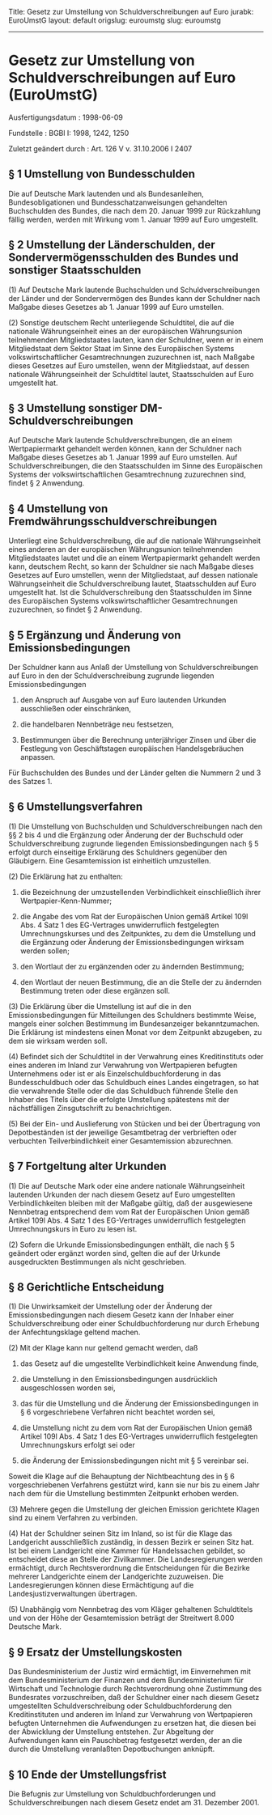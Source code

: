 Title: Gesetz zur Umstellung von Schuldverschreibungen auf Euro
jurabk: EuroUmstG
layout: default
origslug: euroumstg
slug: euroumstg

---

# Gesetz zur Umstellung von Schuldverschreibungen auf Euro (EuroUmstG)

Ausfertigungsdatum
:   1998-06-09

Fundstelle
:   BGBl I: 1998, 1242, 1250

Zuletzt geändert durch
:   Art. 126 V v. 31.10.2006 I 2407


## § 1 Umstellung von Bundesschulden

Die auf Deutsche Mark lautenden und als Bundesanleihen,
Bundesobligationen und Bundesschatzanweisungen gehandelten
Buchschulden des Bundes, die nach dem 20. Januar 1999 zur Rückzahlung
fällig werden, werden mit Wirkung vom 1. Januar 1999 auf Euro
umgestellt.


## § 2 Umstellung der Länderschulden, der Sondervermögensschulden des Bundes und sonstiger Staatsschulden

(1) Auf Deutsche Mark lautende Buchschulden und Schuldverschreibungen
der Länder und der Sondervermögen des Bundes kann der Schuldner nach
Maßgabe dieses Gesetzes ab 1. Januar 1999 auf Euro umstellen.

(2) Sonstige deutschem Recht unterliegende Schuldtitel, die auf die
nationale Währungseinheit eines an der europäischen Währungsunion
teilnehmenden Mitgliedstaates lauten, kann der Schuldner, wenn er in
einem Mitgliedstaat dem Sektor Staat im Sinne des Europäischen Systems
volkswirtschaftlicher Gesamtrechnungen zuzurechnen ist, nach Maßgabe
dieses Gesetzes auf Euro umstellen, wenn der Mitgliedstaat, auf dessen
nationale Währungseinheit der Schuldtitel lautet, Staatsschulden auf
Euro umgestellt hat.


## § 3 Umstellung sonstiger DM-Schuldverschreibungen

Auf Deutsche Mark lautende Schuldverschreibungen, die an einem
Wertpapiermarkt gehandelt werden können, kann der Schuldner nach
Maßgabe dieses Gesetzes ab 1. Januar 1999 auf Euro umstellen. Auf
Schuldverschreibungen, die den Staatsschulden im Sinne des
Europäischen Systems der volkswirtschaftlichen Gesamtrechnung
zuzurechnen sind, findet § 2 Anwendung.


## § 4 Umstellung von Fremdwährungsschuldverschreibungen

Unterliegt eine Schuldverschreibung, die auf die nationale
Währungseinheit eines anderen an der europäischen Währungsunion
teilnehmenden Mitgliedstaates lautet und die an einem Wertpapiermarkt
gehandelt werden kann, deutschem Recht, so kann der Schuldner sie nach
Maßgabe dieses Gesetzes auf Euro umstellen, wenn der Mitgliedstaat,
auf dessen nationale Währungseinheit die Schuldverschreibung lautet,
Staatsschulden auf Euro umgestellt hat. Ist die Schuldverschreibung
den Staatsschulden im Sinne des Europäischen Systems
volkswirtschaftlicher Gesamtrechnungen zuzurechnen, so findet § 2
Anwendung.


## § 5 Ergänzung und Änderung von Emissionsbedingungen

Der Schuldner kann aus Anlaß der Umstellung von Schuldverschreibungen
auf Euro in den der Schuldverschreibung zugrunde liegenden
Emissionsbedingungen

1.  den Anspruch auf Ausgabe von auf Euro lautenden Urkunden ausschließen
    oder einschränken,


2.  die handelbaren Nennbeträge neu festsetzen,


3.  Bestimmungen über die Berechnung unterjähriger Zinsen und über die
    Festlegung von Geschäftstagen europäischen Handelsgebräuchen anpassen.



Für Buchschulden des Bundes und der Länder gelten die Nummern 2 und 3
des Satzes 1.


## § 6 Umstellungsverfahren

(1) Die Umstellung von Buchschulden und Schuldverschreibungen nach den
§§ 2 bis 4 und die Ergänzung oder Änderung der der Buchschuld oder
Schuldverschreibung zugrunde liegenden Emissionsbedingungen nach § 5
erfolgt durch einseitige Erklärung des Schuldners gegenüber den
Gläubigern. Eine Gesamtemission ist einheitlich umzustellen.

(2) Die Erklärung hat zu enthalten:

1.  die Bezeichnung der umzustellenden Verbindlichkeit einschließlich
    ihrer Wertpapier-Kenn-Nummer;


2.  die Angabe des vom Rat der Europäischen Union gemäß Artikel 109l Abs.
    4 Satz 1 des EG-Vertrages unwiderruflich festgelegten
    Umrechnungskurses und des Zeitpunktes, zu dem die Umstellung und die
    Ergänzung oder Änderung der Emissionsbedingungen wirksam werden
    sollen;


3.  den Wortlaut der zu ergänzenden oder zu ändernden Bestimmung;


4.  den Wortlaut der neuen Bestimmung, die an die Stelle der zu ändernden
    Bestimmung treten oder diese ergänzen soll.




(3) Die Erklärung über die Umstellung ist auf die in den
Emissionsbedingungen für Mitteilungen des Schuldners bestimmte Weise,
mangels einer solchen Bestimmung im Bundesanzeiger bekanntzumachen.
Die Erklärung ist mindestens einen Monat vor dem Zeitpunkt abzugeben,
zu dem sie wirksam werden soll.

(4) Befindet sich der Schuldtitel in der Verwahrung eines
Kreditinstituts oder eines anderen im Inland zur Verwahrung von
Wertpapieren befugten Unternehmens oder ist er als
Einzelschuldbuchforderung in das Bundesschuldbuch oder das Schuldbuch
eines Landes eingetragen, so hat die verwahrende Stelle oder die das
Schuldbuch führende Stelle den Inhaber des Titels über die erfolgte
Umstellung spätestens mit der nächstfälligen Zinsgutschrift zu
benachrichtigen.

(5) Bei der Ein- und Auslieferung von Stücken und bei der Übertragung
von Depotbeständen ist der jeweilige Gesamtbetrag der verbrieften oder
verbuchten Teilverbindlichkeit einer Gesamtemission abzurechnen.


## § 7 Fortgeltung alter Urkunden

(1) Die auf Deutsche Mark oder eine andere nationale Währungseinheit
lautenden Urkunden der nach diesem Gesetz auf Euro umgestellten
Verbindlichkeiten bleiben mit der Maßgabe gültig, daß der ausgewiesene
Nennbetrag entsprechend dem vom Rat der Europäischen Union gemäß
Artikel 109l Abs. 4 Satz 1 des EG-Vertrages unwiderruflich
festgelegten Umrechnungskurs in Euro zu lesen ist.

(2) Sofern die Urkunde Emissionsbedingungen enthält, die nach § 5
geändert oder ergänzt worden sind, gelten die auf der Urkunde
ausgedruckten Bestimmungen als nicht geschrieben.


## § 8 Gerichtliche Entscheidung

(1) Die Unwirksamkeit der Umstellung oder der Änderung der
Emissionsbedingungen nach diesem Gesetz kann der Inhaber einer
Schuldverschreibung oder einer Schuldbuchforderung nur durch Erhebung
der Anfechtungsklage geltend machen.

(2) Mit der Klage kann nur geltend gemacht werden, daß

1.  das Gesetz auf die umgestellte Verbindlichkeit keine Anwendung finde,


2.  die Umstellung in den Emissionsbedingungen ausdrücklich ausgeschlossen
    worden sei,


3.  das für die Umstellung und die Änderung der Emissionsbedingungen in §
    6 vorgeschriebene Verfahren nicht beachtet worden sei,


4.  die Umstellung nicht zu dem vom Rat der Europäischen Union gemäß
    Artikel 109l Abs. 4 Satz 1 des EG-Vertrages unwiderruflich
    festgelegten Umrechnungskurs erfolgt sei oder


5.  die Änderung der Emissionsbedingungen nicht mit § 5 vereinbar sei.



Soweit die Klage auf die Behauptung der Nichtbeachtung des in § 6
vorgeschriebenen Verfahrens gestützt wird, kann sie nur bis zu einem
Jahr nach dem für die Umstellung bestimmten Zeitpunkt erhoben werden.

(3) Mehrere gegen die Umstellung der gleichen Emission gerichtete
Klagen sind zu einem Verfahren zu verbinden.

(4) Hat der Schuldner seinen Sitz im Inland, so ist für die Klage das
Landgericht ausschließlich zuständig, in dessen Bezirk er seinen Sitz
hat. Ist bei einem Landgericht eine Kammer für Handelssachen gebildet,
so entscheidet diese an Stelle der Zivilkammer. Die Landesregierungen
werden ermächtigt, durch Rechtsverordnung die Entscheidungen für die
Bezirke mehrerer Landgerichte einem der Landgerichte zuzuweisen. Die
Landesregierungen können diese Ermächtigung auf die
Landesjustizverwaltungen übertragen.

(5) Unabhängig vom Nennbetrag des vom Kläger gehaltenen Schuldtitels
und von der Höhe der Gesamtemission beträgt der Streitwert 8.000
Deutsche Mark.


## § 9 Ersatz der Umstellungskosten

Das Bundesministerium der Justiz wird ermächtigt, im Einvernehmen mit
dem Bundesministerium der Finanzen und dem Bundesministerium für
Wirtschaft und Technologie durch Rechtsverordnung ohne Zustimmung des
Bundesrates vorzuschreiben, daß der Schuldner einer nach diesem Gesetz
umgestellten Schuldverschreibung oder Schuldbuchforderung den
Kreditinstituten und anderen im Inland zur Verwahrung von Wertpapieren
befugten Unternehmen die Aufwendungen zu ersetzen hat, die diesen bei
der Abwicklung der Umstellung entstehen. Zur Abgeltung der
Aufwendungen kann ein Pauschbetrag festgesetzt werden, der an die
durch die Umstellung veranlaßten Depotbuchungen anknüpft.


## § 10 Ende der Umstellungsfrist

Die Befugnis zur Umstellung von Schuldbuchforderungen und
Schuldverschreibungen nach diesem Gesetz endet am 31. Dezember 2001.

